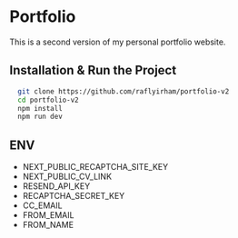 # Portfolio

This is a second version of my personal portfolio website.

## Installation & Run the Project

```bash
  git clone https://github.com/raflyirham/portfolio-v2
  cd portfolio-v2
  npm install
  npm run dev
```

## ENV

- NEXT_PUBLIC_RECAPTCHA_SITE_KEY
- NEXT_PUBLIC_CV_LINK
- RESEND_API_KEY
- RECAPTCHA_SECRET_KEY
- CC_EMAIL
- FROM_EMAIL
- FROM_NAME
